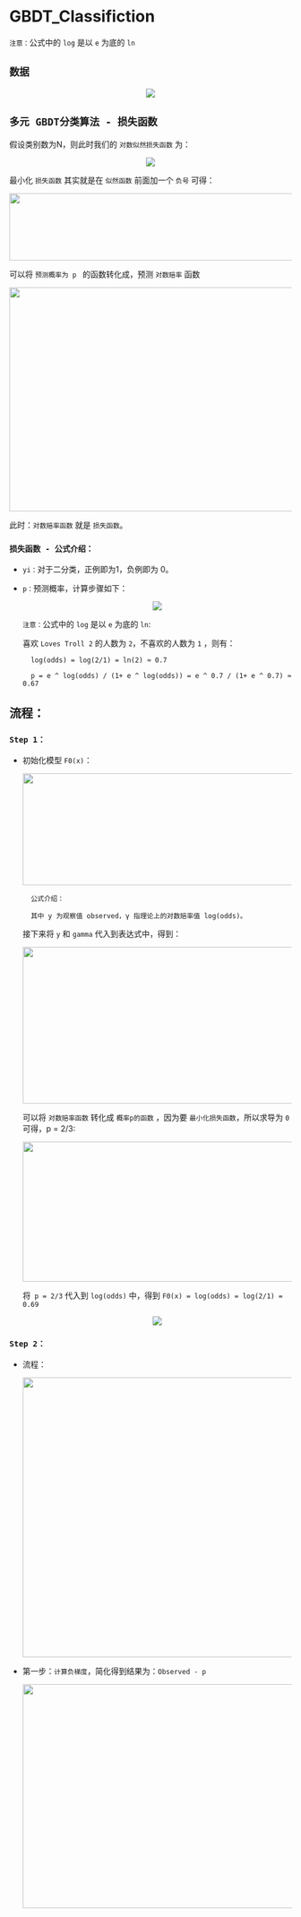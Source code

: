 # GBDT_Classifiction

`注意：`公式中的 `log` 是以 `e` 为底的 `ln`

## `数据`

<div align=center><img  src="./static/GBDT_Classifiction/data.png"/></div>

## `多元 GBDT分类算法 - 损失函数`

假设类别数为N，则此时我们的 `对数似然损失函数` 为：

<div align=center><img  src="./static/GBDT_Classifiction/likelihood.png"/></div>

最小化 `损失函数` 其实就是在 `似然函数` 前面加一个 `负号` 可得：

<div align=center><img width="600" height="120"  src="./static/GBDT_Classifiction/loss_function.jpg"/></div>


可以将 `预测概率为 p ` 的函数转化成，预测 `对数赔率` 函数

<div align=center><img  width="800" height="400"  src="./static/GBDT_Classifiction/loss_function_transform.jpg"/></div>



此时：`对数赔率函数` 就是 `损失函数`。


### `损失函数 - 公式介绍：`

* `yi：`对于二分类，正例即为1，负例即为 0。

* `p：`预测概率，计算步骤如下：

    <div align=center><img  src="./static/GBDT_Classifiction/probability.png"/></div>
    
    `注意：`公式中的 `log` 是以 `e` 为底的 `ln`:

    喜欢 `Loves Troll 2` 的人数为 `2`，不喜欢的人数为 `1` ，则有： 

        log(odds) = log(2/1) = ln(2) ≈ 0.7

        p = e ^ log(odds) / (1+ e ^ log(odds)) = e ^ 0.7 / (1+ e ^ 0.7) ≈ 0.67 


## 流程：

### `Step 1：`

* 初始化模型 `F0(x)`：

    <div align=center><img width="800" height="200" src="./static/GBDT_Classifiction/步骤1.jpg"/></div>

        公式介绍：

        其中 y 为观察值 observed，γ 指理论上的对数赔率值 log(odds)。

    接下来将 `y` 和 `gamma` 代入到表达式中，得到：

    <div align=center><img width="800" height="280" src="./static/GBDT_Classifiction/步骤1-1.jpg"/></div>


    可以将 `对数赔率函数` 转化成 `概率p的函数` ，因为要 `最小化损失函数`，所以求导为 `0` 可得，p = 2/3:

    <div align=center><img width="800" height="250" src="./static/GBDT_Classifiction/步骤1-2.jpg"/></div>


    将` p = 2/3` 代入到 `log(odds)` 中，得到 `F0(x) = log(odds) = log(2/1) = 0.69`



    <div align=center><img src="./static/GBDT_Classifiction/log(odds).jpg"/></div>


### `Step 2：`

* 流程：

    <div align=center><img width="800" height="500" src="./static/GBDT_Classifiction/step2.jpg"/></div>


* 第一步：`计算负梯度`，简化得到结果为：`Observed - p`

    <div align=center><img width="800" height="400" src="./static/GBDT_Classifiction/step2-1.jpg"/></div>























